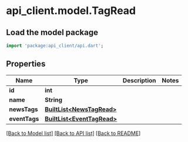 # api_client.model.TagRead

## Load the model package
```dart
import 'package:api_client/api.dart';
```

## Properties
Name | Type | Description | Notes
------------ | ------------- | ------------- | -------------
**id** | **int** |  | 
**name** | **String** |  | 
**newsTags** | [**BuiltList&lt;NewsTagRead&gt;**](NewsTagRead.md) |  | 
**eventTags** | [**BuiltList&lt;EventTagRead&gt;**](EventTagRead.md) |  | 

[[Back to Model list]](../README.md#documentation-for-models) [[Back to API list]](../README.md#documentation-for-api-endpoints) [[Back to README]](../README.md)


